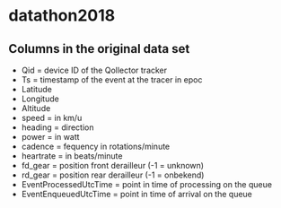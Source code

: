 # datathon2018

## Columns in the original data set
  - Qid = device ID of the Qollector tracker
  -	Ts = timestamp of the event at the tracer in epoc
  -	Latitude
  -	Longitude
  -	Altitude
  -	speed = in km/u
  -	heading = direction
  -	power = in watt
  -	cadence = fequency in rotations/minute
  -	heartrate =  in beats/minute
  -	fd_gear = position front derailleur (-1 = unknown)
  -	rd_gear = position rear derailleur (-1 = onbekend)
  -	EventProcessedUtcTime = point in time of processing on the queue 
  -	EventEnqueuedUtcTime = point in time of arrival on the queue